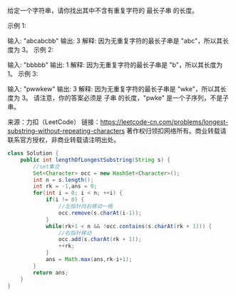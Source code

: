 给定一个字符串，请你找出其中不含有重复字符的 最长子串 的长度。

示例 1:

输入: "abcabcbb"
输出: 3 
解释: 因为无重复字符的最长子串是 "abc"，所以其长度为 3。
示例 2:

输入: "bbbbb"
输出: 1
解释: 因为无重复字符的最长子串是 "b"，所以其长度为 1。
示例 3:

输入: "pwwkew"
输出: 3
解释: 因为无重复字符的最长子串是 "wke"，所以其长度为 3。
     请注意，你的答案必须是 子串 的长度，"pwke" 是一个子序列，不是子串。

来源：力扣（LeetCode）
链接：https://leetcode-cn.com/problems/longest-substring-without-repeating-characters
著作权归领扣网络所有。商业转载请联系官方授权，非商业转载请注明出处。

```java
class Solution {
    public int lengthOfLongestSubstring(String s) {
        //set集合
        Set<Character> occ = new HashSet<Character>();
        int n = s.length();
        int rk = -1,ans = 0;
        for(int i = 0; i < n; ++i) {
            if(i != 0) {
                //左指针向右移动一格
                occ.remove(s.charAt(i-1));
            }
            while(rk+1 < n && !occ.contains(s.charAt(rk + 1))) {
                //右指针移动
                occ.add(s.charAt(rk + 1));
                ++rk;
            }
            ans = Math.max(ans,rk-i+1);
        }
        return ans;
    }
}
```

